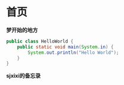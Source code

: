 
# **首页**

**梦开始的地方**
~~~~java
public class HelloWorld {
    public static void main(System.in) {
        System.out.println("Hello World");
    }
}
~~~~

**sjxixi的备忘录**
